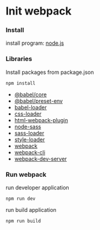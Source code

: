 # Init webpack
### Install
install program: [node.js](https://nodejs.org/en/)

### Libraries
Install packages from package.json
```npm
npm install
```
- [@babel/core](https://github.com/babel/babel/tree/master/packages/babel-core)
- [@babel/preset-env](https://github.com/babel/babel-preset-env)
- [babel-loader](https://github.com/babel/babel-loader)
- [css-loader](https://github.com/webpack-contrib/css-loader)
- [html-webpack-plugin](https://github.com/jantimon/html-webpack-plugin)
- [node-sass](https://github.com/sass/node-sass)
- [sass-loader](https://github.com/webpack-contrib/sass-loader)
- [style-loader](https://github.com/webpack-contrib/style-loader)
- [webpack](https://github.com/webpack/webpack)
- [webpack-cli](https://github.com/webpack/webpack-cli)
- [webpack-dev-server](https://github.com/webpack/webpack-dev-server)

### Run webpack
run developer application
```npm
npm run dev
```
run build application
```npm
npm run build
```
